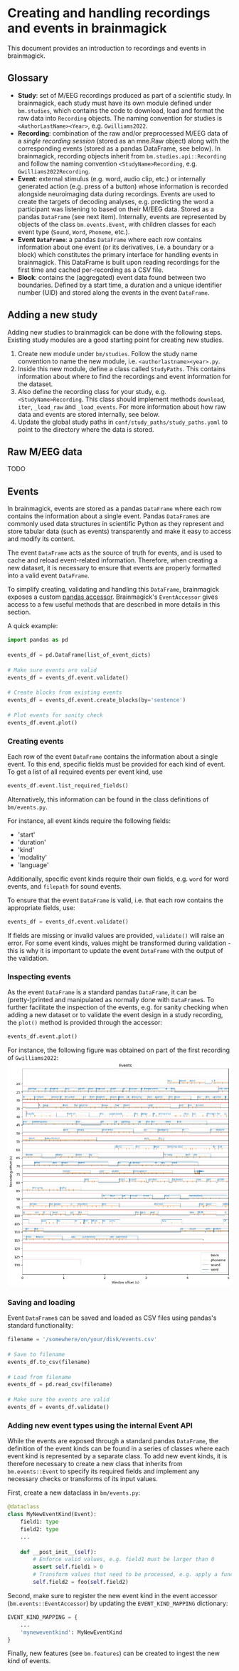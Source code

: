# Creating and handling recordings and events in brainmagick

This document provides an introduction to recordings and events in brainmagick.

## Glossary
* **Study**: set of M/EEG recordings produced as part of a scientific study. In brainmagick, each study must have its own module defined under `bm.studies`, which contains the code to download, load and format the raw data into `Recording` objects. The naming convention for studies is `<AuthorLastName><Year>`, e.g. `Gwilliams2022`.
* **Recording**: combination of the raw and/or preprocessed M/EEG data of a *single recording session* (stored as an mne.Raw object) along with the corresponding events (stored as a pandas DataFrame, see below). In brainmagick, recording objects inherit from `bm.studies.api::Recording` and follow the naming convention `<StudyName>Recording`, e.g. `Gwilliams2022Recording`.
* **Event**: external stimulus (e.g. word, audio clip, etc.) or internally generated action (e.g. press of a button) whose information is recorded alongside neuroimaging data during recordings. Events are used to create the targets of decoding analyses, e.g. predicting the word a participant was listening to based on their M/EEG data. Stored as a pandas `DataFrame` (see next item). Internally, events are represented by objects of the class `bm.events.Event`, with children classes for each event type (`Sound`, `Word`, `Phoneme`, etc.).
* **Event `DataFrame`**: a pandas `DataFrame` where each row contains information about one event (or its derivatives, i.e. a boundary or a block) which constitutes the primary interface for handling events in brainmagick. This DataFrame is built upon reading recordings for the first time and cached per-recording as a CSV file.
* **Block**: contains the (aggregated) event data found between two boundaries. Defined by a start time, a duration and a unique identifier number (UID) and stored along the events in the event `DataFrame`.

## Adding a new study
Adding new studies to brainmagick can be done with the following steps. Existing study modules are a good starting point for creating new studies.
1. Create new module under `bm/studies`. Follow the study name convention to name the new module, i.e. `<authorlastname><year>.py`.
2. Inside this new module, define a class called `StudyPaths`. This contains information about where to find the recordings and event information for the dataset.
3. Also define the recording class for your study, e.g. `<StudyName>Recording`. This class should implement methods `download`, `iter`, `_load_raw` and `_load_events`. For more information about how raw data and events are stored internally, see below.
4. Update the global study paths in `conf/study_paths/study_paths.yaml` to point to the directory where the data is stored.

## Raw M/EEG data
TODO

## Events

In brainmagick, events are stored as a pandas `DataFrame` where each row contains the information about a single event. Pandas `DataFrame`s are commonly used data structures in scientific Python as they represent and store tabular data (such as events) transparently and make it easy to access and modify its content.

The event `DataFrame` acts as the source of truth for events, and is used to cache and reload event-related information. Therefore, when creating a new dataset, it is necessary to ensure that events are properly formatted into a valid event `DataFrame`.

To simplify creating, validating and handling this `DataFrame`, brainmagick exposes a custom [pandas accessor](https://pandas.pydata.org/docs/development/extending.html#registering-custom-accessors). Brainmagick's `EventAccessor` gives access to a few useful methods that are described in more details in this section.

A quick example:
```python
import pandas as pd

events_df = pd.DataFrame(list_of_event_dicts)

# Make sure events are valid
events_df = events_df.event.validate()

# Create blocks from existing events
events_df = events_df.event.create_blocks(by='sentence')

# Plot events for sanity check
events_df.event.plot()
```

### Creating events

Each row of the event `DataFrame` contains the information about a single event. To this end, specific fields must be provided for each kind of event. To get a list of all required events per event kind, use

```python
events_df.event.list_required_fields()
```

Alternatively, this information can be found in the class definitions of `bm/events.py`.

For instance, all event kinds require the following fields:
* 'start'
* 'duration'
* 'kind'
* 'modality'
* 'language'

Additionally, specific event kinds require their own fields, e.g. `word` for word events, and `filepath` for sound events.

To ensure that the event `DataFrame` is valid, i.e. that each row contains the appropriate fields, use:

```python
events_df = events_df.event.validate()
```

If fields are missing or invalid values are provided, `validate()` will raise an error. For some event kinds, values might be transformed during validation - this is why it is important to update the event `DataFrame` with the output of the validation.

### Inspecting events

As the event `DataFrame` is a standard pandas `DataFrame`, it can be (pretty-)printed and manipulated as normally done with `DataFrame`s. To further facilitate the inspection of the events, e.g. for sanity checking when adding a new dataset or to validate the event design in a study recording, the `plot()` method is provided through the accessor:

```python
events_df.event.plot()
```

For instance, the following figure was obtained on part of the first recording of `Gwilliams2022`:
![Event visualization on first recording of Gwilliams2022](viz_example.png)

### Saving and loading

Event `DataFrame`s can be saved and loaded as CSV files using pandas's standard functionality:

```python
filename = '/somewhere/on/your/disk/events.csv'

# Save to filename
events_df.to_csv(filename)

# Load from filename
events_df = pd.read_csv(filename)

# Make sure the events are valid
events_df = events_df.validate()
```

### Adding new event types using the internal Event API

While the events are exposed through a standard pandas `DataFrame`, the definition of the event kinds can be found in a series of classes where each event kind is represented by a separate class. To add new event kinds, it is therefore necessary to create a new class that inherits from `bm.events::Event` to specify its required fields and implement any necessary checks or transforms of its input values.

First, create a new dataclass in `bm/events.py`:

```python
@dataclass
class MyNewEventKind(Event):
    field1: type
    field2: type
    ...

    def __post_init__(self):
        # Enforce valid values, e.g. field1 must be larger than 0
        assert self.field1 > 0
        # Transform values that need to be processed, e.g. apply a function on field2
        self.field2 = foo(self.field2)
```

Second, make sure to register the new event kind in the event accessor (`bm.events::EventAccessor`) by updating the `EVENT_KIND_MAPPING` dictionary:

```python
EVENT_KIND_MAPPING = {
    ...
    'myneweventkind': MyNewEventKind
}
```

Finally, new features (see `bm.features`) can be created to ingest the new kind of events.
